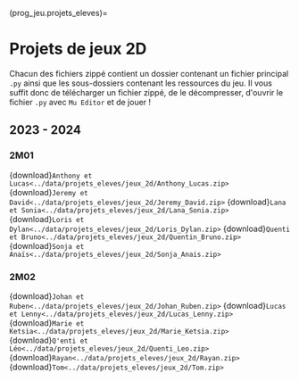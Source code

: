 (prog_jeu.projets_eleves)=

# Projets de jeux 2D

Chacun des fichiers zippé contient un dossier contenant un fichier principal `.py` ainsi que les sous-dossiers contenant les ressources du jeu. Il vous suffit donc de télécharger un fichier zippé, de le décompresser, d'ouvrir le fichier `.py` avec `Mu Editor` et de jouer !

## 2023 - 2024

### 2M01

{download}`Anthony et Lucas<../data/projets_eleves/jeux_2d/Anthony_Lucas.zip>`
{download}`Jeremy et David<../data/projets_eleves/jeux_2d/Jeremy_David.zip>`
{download}`Lana et Sonia<../data/projets_eleves/jeux_2d/Lana_Sonia.zip>`
{download}`Loris et Dylan<../data/projets_eleves/jeux_2d/Loris_Dylan.zip>`
{download}`Quenti et Bruno<../data/projets_eleves/jeux_2d/Quentin_Bruno.zip>`
{download}`Sonja et Anaïs<../data/projets_eleves/jeux_2d/Sonja_Anais.zip>`

### 2M02

{download}`Johan et Ruben<../data/projets_eleves/jeux_2d/Johan_Ruben.zip>`
{download}`Lucas et Lenny<../data/projets_eleves/jeux_2d/Lucas_Lenny.zip>`
{download}`Marie et Ketsia<../data/projets_eleves/jeux_2d/Marie_Ketsia.zip>`
{download}`Q'enti et Léo<../data/projets_eleves/jeux_2d/Quenti_Leo.zip>`
{download}`Rayan<../data/projets_eleves/jeux_2d/Rayan.zip>`
{download}`Tom<../data/projets_eleves/jeux_2d/Tom.zip>`
